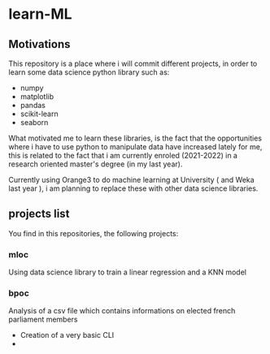 # learn-ML

## Motivations

This repository is a place where i will commit different projects, in order to learn some data science python library such as: 
 - numpy
 - matplotlib
 - pandas
 - scikit-learn
 - seaborn

What motivated me to learn these libraries, is the fact that the opportunities where i have to use python to manipulate data have increased lately for me, 
this is related to the fact that i am currently enroled (2021-2022) in a research oriented master's degree (in my last year).

Currently using Orange3 to do machine learning at University ( and Weka last year ), i am planning to replace these with other data science libraries.

## projects list

You find in this repositories, the following projects:

### mloc 

Using data science library to train a linear regression and a KNN model

### bpoc

Analysis of a csv file which contains informations on elected french parliament members
 - Creation of a very basic CLI 
 - 